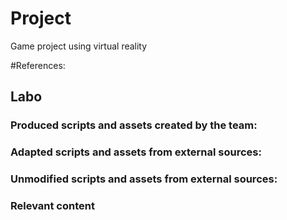 # Project
Game project using virtual reality

#References:

## Labo

### Produced scripts and assets created by the team:

### Adapted scripts and assets from external sources:

### Unmodified scripts and assets from external sources:

### Relevant content
